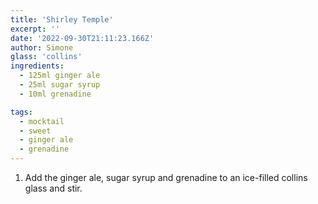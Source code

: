 ```yaml
---
title: 'Shirley Temple'
excerpt: ''
date: '2022-09-30T21:11:23.166Z'
author: Simone
glass: 'collins'
ingredients:
  - 125ml ginger ale
  - 25ml sugar syrup
  - 10ml grenadine

tags:
  - mocktail
  - sweet
  - ginger ale
  - grenadine
---
```


1. Add the ginger ale, sugar syrup and grenadine to an ice-filled collins glass and stir.

